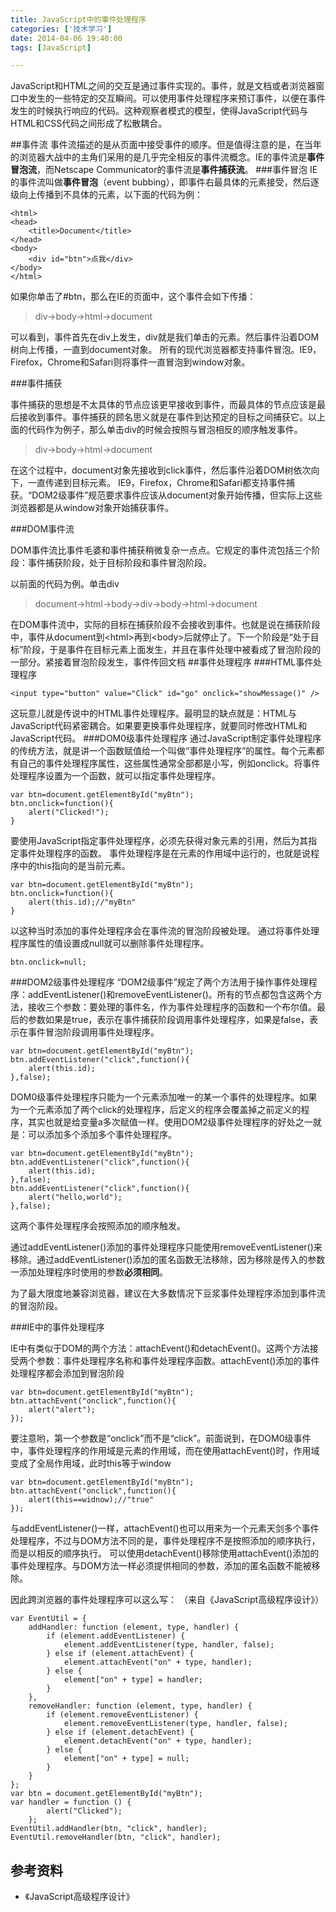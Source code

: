 ```yaml
---
title: JavaScript中的事件处理程序
categories: ['技术学习']
date: 2014-04-06 19:40:00
tags: [JavaScript]

---
```


JavaScript和HTML之间的交互是通过事件实现的。事件，就是文档或者浏览器窗口中发生的一些特定的交互瞬间。可以使用事件处理程序来预订事件，以便在事件发生的时候执行响应的代码。这种观察者模式的模型，使得JavaScript代码与HTML和CSS代码之间形成了松散耦合。
<!--more-->

##事件流
事件流描述的是从页面中接受事件的顺序。但是值得注意的是，在当年的浏览器大战中的主角们采用的是几乎完全相反的事件流概念。IE的事件流是**事件冒泡流**，而Netscape Communicator的事件流是**事件捕获流**。
###事件冒泡
IE的事件流叫做**事件冒泡**（event bubbing），即事件右最具体的元素接受，然后逐级向上传播到不具体的元素，以下面的代码为例：
	

	<html>
	<head>
		<title>Document</title>
	</head>
	<body>
		<div id="btn">点我</div>
	</body>
	</html>



如果你单击了#btn，那么在IE的页面中，这个事件会如下传播：
>div->body->html->document

可以看到，事件首先在div上发生，div就是我们单击的元素。然后事件沿着DOM树向上传播，一直到document对象。
所有的现代浏览器都支持事件冒泡。IE9，Firefox，Chrome和Safari则将事件一直冒泡到window对象。

###事件捕获

事件捕获的思想是不太具体的节点应该更早接收到事件，而最具体的节点应该是最后接收到事件。事件捕获的顾名思义就是在事件到达预定的目标之间捕获它。以上面的代码作为例子，那么单击div的时候会按照与冒泡相反的顺序触发事件。

>div->body->html->document


在这个过程中，document对象先接收到click事件，然后事件沿着DOM树依次向下，一直传递到目标元素。
IE9，Firefox，Chrome和Safari都支持事件捕获。“DOM2级事件”规范要求事件应该从document对象开始传播，但实际上这些浏览器都是从window对象开始捕获事件。

###DOM事件流

DOM事件流比事件毛婆和事件捕获稍微复杂一点点。它规定的事件流包括三个阶段：事件捕获阶段，处于目标阶段和事件冒泡阶段。

以前面的代码为例。单击div

>document->html->body->div->body->html->document


在DOM事件流中，实际的目标在捕获阶段不会接收到事件。也就是说在捕获阶段中，事件从document到<html\>再到<body\>后就停止了。下一个阶段是“处于目标”阶段，于是事件在目标元素上面发生，并且在事件处理中被看成了冒泡阶段的一部分。紧接着冒泡阶段发生，事件传回文档
##事件处理程序
###HTML事件处理程序
	
	<input type="button" value="Click" id="go" onclick="showMessage()" />
	
这玩意儿就是传说中的HTML事件处理程序。最明显的缺点就是：HTML与JavaScript代码紧密耦合。如果要更换事件处理程序，就要同时修改HTML和JavaScript代码。
###DOM0级事件处理程序
通过JavaScript制定事件处理程序的传统方法，就是讲一个函数赋值给一个叫做“事件处理程序”的属性。每个元素都有自己的事件处理程序属性，这些属性通常全部都是小写，例如onclick。将事件处理程序设置为一个函数，就可以指定事件处理程序。

	var btn=document.getElementById("myBtn");	
	btn.onclick=function(){
		alert("Clicked!");
	}

要使用JavaScript指定事件处理程序，必须先获得对象元素的引用，然后为其指定事件处理程序的函数。
事件处理程序是在元素的作用域中运行的，也就是说程序中的this指向的是当前元素。

	var btn=document.getElementById("myBtn");	
	btn.onclick=function(){
		alert(this.id);//"myBtn"
	}

以这种当时添加的事件处理程序会在事件流的冒泡阶段被处理。
通过将事件处理程序属性的值设置成null就可以删除事件处理程序。
	
	btn.onclick=null;	

###DOM2级事件处理程序
“DOM2级事件”规定了两个方法用于操作事件处理程序：addEventListener()和removeEventListener()。所有的节点都包含这两个方法，接收三个参数：要处理的事件名，作为事件处理程序的函数和一个布尔值。最后的参数如果是true，表示在事件捕获阶段调用事件处理程序，如果是false，表示在事件冒泡阶段调用事件处理程序。

	var btn=document.getElementById("myBtn");	
	btn.addEventListener("click",function(){
		alert(this.id);
	},false);
	

DOM0级事件处理程序只能为一个元素添加唯一的某一个事件的处理程序。如果为一个元素添加了两个click的处理程序，后定义的程序会覆盖掉之前定义的程序，其实也就是给变量a多次赋值一样。使用DOM2级事件处理程序的好处之一就是：可以添加多个添加多个事件处理程序。

	var btn=document.getElementById("myBtn");
	btn.addEventListener("click",function(){
		alert(this.id);
	},false);
	btn.addEventListener("click",function(){
		alert("hello,world");
	},false);


这两个事件处理程序会按照添加的顺序触发。

通过addEventListener()添加的事件处理程序只能使用removeEventListener()来移除。通过addEventListener()添加的匿名函数无法移除，因为移除是传入的参数一添加处理程序时使用的参数**必须相同**。

为了最大限度地兼容浏览器，建议在大多数情况下豆浆事件处理程序添加到事件流的冒泡阶段。

###IE中的事件处理程序

IE中有类似于DOM的两个方法：attachEvent()和detachEvent()。这两个方法接受两个参数：事件处理程序名称和事件处理程序函数。attachEvent()添加的事件处理程序都会添加到冒泡阶段

	var btn=document.getElementById("myBtn");
	btn.attachEvent("onclick",function(){
		alert("alert");
	});

要注意哟，第一个参数是“onclick”而不是“click”。前面说到，在DOM0级事件中，事件处理程序的作用域是元素的作用域，而在使用attachEvent()时，作用域变成了全局作用域，此时this等于window 

	var btn=document.getElementById("myBtn");
	btn.attachEvent("onclick",function(){
		alert(this==widnow);//"true"
	});


与addEventListener()一样，attachEvent()也可以用来为一个元素天剑多个事件处理程序，不过与DOM方法不同的是，事件处理程序不是按照添加的顺序执行，而是以相反的顺序执行。
可以使用detachEvent()移除使用attachEvent()添加的事件处理程序。与DOM方法一样必须提供相同的参数，添加的匿名函数不能被移除。

因此跨浏览器的事件处理程序可以这么写： （来自《JavaScript高级程序设计》） 

	var EventUtil = {
	    addHandler: function (element, type, handler) {
	        if (element.addEventListener) {
	            element.addEventListener(type, handler, false);
	        } else if (element.attachEvent) {
	            element.attachEvent("on" + type, handler);
	        } else {
	            element["on" + type] = handler;
	        }
	    },
	    removeHandler: function (element, type, handler) {
	        if (element.removeEventListener) {
	            element.removeEventListener(type, handler, false);
	        } else if (element.detachEvent) {
	            element.detachEvent("on" + type, handler);
	        } else {
	            element["on" + type] = null;
	        }
	    }
	};
	var btn = document.getElementById("myBtn");
	var handler = function () {
	        alert("Clicked");
	    };
	EventUtil.addHandler(btn, "click", handler);
	EventUtil.removeHandler(btn, "click", handler);


## 参考资料
* 《JavaScript高级程序设计》

